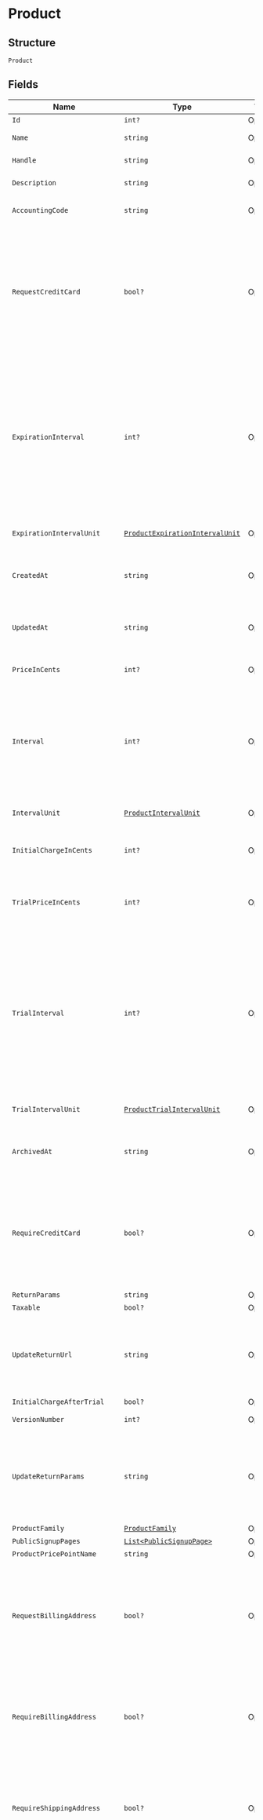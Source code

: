 
# Product

## Structure

`Product`

## Fields

| Name | Type | Tags | Description |
|  --- | --- | --- | --- |
| `Id` | `int?` | Optional | - |
| `Name` | `string` | Optional | The product name |
| `Handle` | `string` | Optional | The product API handle |
| `Description` | `string` | Optional | The product description |
| `AccountingCode` | `string` | Optional | E.g. Internal ID or SKU Number |
| `RequestCreditCard` | `bool?` | Optional | Deprecated value that can be ignored unless you have legacy hosted pages. For Public Signup Page users, please read this attribute from under the signup page. |
| `ExpirationInterval` | `int?` | Optional | A numerical interval for the length a subscription to this product will run before it expires. See the description of interval for a description of how this value is coupled with an interval unit to calculate the full interval |
| `ExpirationIntervalUnit` | [`ProductExpirationIntervalUnit`](../../doc/models/containers/product-expiration-interval-unit.md) | Optional | This is a container for one-of cases. |
| `CreatedAt` | `string` | Optional | Timestamp indicating when this product was created |
| `UpdatedAt` | `string` | Optional | Timestamp indicating when this product was last updated |
| `PriceInCents` | `int?` | Optional | The product price, in integer cents |
| `Interval` | `int?` | Optional | The numerical interval. i.e. an interval of ‘30’ coupled with an interval_unit of day would mean this product would renew every 30 days |
| `IntervalUnit` | [`ProductIntervalUnit`](../../doc/models/containers/product-interval-unit.md) | Optional | This is a container for one-of cases. |
| `InitialChargeInCents` | `int?` | Optional | The up front charge you have specified. |
| `TrialPriceInCents` | `int?` | Optional | The price of the trial period for a subscription to this product, in integer cents. |
| `TrialInterval` | `int?` | Optional | A numerical interval for the length of the trial period of a subscription to this product. See the description of interval for a description of how this value is coupled with an interval unit to calculate the full interval |
| `TrialIntervalUnit` | [`ProductTrialIntervalUnit`](../../doc/models/containers/product-trial-interval-unit.md) | Optional | This is a container for one-of cases. |
| `ArchivedAt` | `string` | Optional | Timestamp indicating when this product was archived |
| `RequireCreditCard` | `bool?` | Optional | Boolean that controls whether a payment profile is required to be entered for customers wishing to sign up on this product. |
| `ReturnParams` | `string` | Optional | - |
| `Taxable` | `bool?` | Optional | - |
| `UpdateReturnUrl` | `string` | Optional | The url to which a customer will be returned after a successful account update |
| `InitialChargeAfterTrial` | `bool?` | Optional | - |
| `VersionNumber` | `int?` | Optional | The version of the product |
| `UpdateReturnParams` | `string` | Optional | The parameters will append to the url after a successful account update. See [help documentation](https://help.chargify.com/products/product-editing.html#return-parameters-after-account-update) |
| `ProductFamily` | [`ProductFamily`](../../doc/models/product-family.md) | Optional | - |
| `PublicSignupPages` | [`List<PublicSignupPage>`](../../doc/models/public-signup-page.md) | Optional | - |
| `ProductPricePointName` | `string` | Optional | - |
| `RequestBillingAddress` | `bool?` | Optional | A boolean indicating whether to request a billing address on any Self-Service Pages that are used by subscribers of this product. |
| `RequireBillingAddress` | `bool?` | Optional | A boolean indicating whether a billing address is required to add a payment profile, especially at signup. |
| `RequireShippingAddress` | `bool?` | Optional | A boolean indicating whether a shipping address is required for the customer, especially at signup. |
| `TaxCode` | `string` | Optional | A string representing the tax code related to the product type. This is especially important when using the Avalara service to tax based on locale. This attribute has a max length of 10 characters. |
| `DefaultProductPricePointId` | `int?` | Optional | - |
| `UseSiteExchangeRate` | `bool?` | Optional | - |
| `ItemCategory` | `string` | Optional | One of the following: Business Software, Consumer Software, Digital Services, Physical Goods, Other |
| `ProductPricePointId` | `int?` | Optional | - |
| `ProductPricePointHandle` | `string` | Optional | - |

## Example (as JSON)

```json
{
  "id": 180,
  "name": "name4",
  "handle": "handle0",
  "description": "description4",
  "accounting_code": "accounting_code0"
}
```

